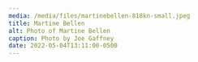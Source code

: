 ```yaml
---
media: /media/files/martinebellen-818kn-small.jpeg
title: Martine Bellen
alt: Photo of Martine Bellen
caption: Photo by Joe Gaffney
date: 2022-05-04T13:11:00-0500
---
```

